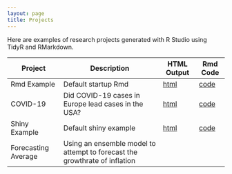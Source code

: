 ```yaml
---
layout: page
title: Projects
---
```


Here are examples of research projects generated with R Studio using TidyR and RMarkdown.

Project | Description | HTML Output | Rmd Code
--- | --- | --- | ---
Rmd Example | Default startup Rmd | [html](https://paulmbeaumont.github.io/RmdExample/) | [code](https://github.com/paulmbeaumont/RmdExample)
COVID-19 | Did COVID-19 cases in Europe lead cases in the USA? | [html](https://paulmbeaumont.github.io/CovidData/) | [code](https://github.com/paulmbeaumont/CovidData)
Shiny Example | Default shiny example | [html](https://datadogs87.shinyapps.io/shinyExample) | [code](https://github.com/datadogs87/shinyExample)
Forecasting Average | Using an ensemble model to attempt to forecast the growthrate of inflation | 
